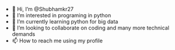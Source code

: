 - 👋 Hi, I’m @Shubhamkr27
- 👀 I’m interested in programing in python
- 🌱 I’m currently learning python for big data
- 💞️ I’m looking to collaborate on coding and many more technical demands
- 📫 How to reach me using my profile

<!---
Shubhamkr27/Shubhamkr27 is a ✨ special ✨ repository because its `README.md` (this file) appears on your GitHub profile.
You can click the Preview link to take a look at your changes.
--->
